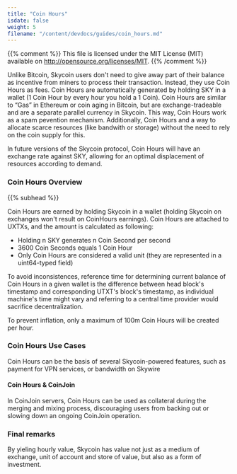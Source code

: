 ```yaml
---
title: "Coin Hours"
isdate: false
weight: 5
filename: "/content/devdocs/guides/coin_hours.md"
---
```

{{% comment %}}
This file is licensed under the MIT License (MIT) available on
http://opensource.org/licenses/MIT.
{{% /comment %}}

Unlike Bitcoin, Skycoin users don't need to give away part of their balance as incentive from miners to process their transaction. Instead, they use Coin Hours as fees. Coin Hours are automatically generated by holding SKY in a wallet (1 Coin Hour by every hour you hold a 1 Coin). Coin Hours are similar to “Gas” in Ethereum or coin aging in Bitcoin, but are exchange-tradeable and are a separate parallel currency in Skycoin. This way, Coin Hours work as a spam pevention mechanism. Additionally, Coin Hours and a way to allocate scarce resources (like bandwith or storage) without the need to rely on the coin supply for this.

In future versions of the Skycoin protocol, Coin Hours will have an exchange rate against SKY, allowing for an optimal displacement of resources according to demand.

### Coin Hours Overview
{{% subhead %}}

Coin Hours are earned by holding Skycoin in a wallet (holding Skycoin on exchanges won't result on CoinHours earnings). Coin Hours are attached to UXTXs, and the amount is calculated as following:

- Holding n SKY generates n Coin Second per second
- 3600 Coin Seconds equals 1 Coin Hour
- Only Coin Hours are considered a valid unit (they are represented in a uint64-typed field)

To avoid inconsistences, reference time for determining current balance of Coin Hours in a given wallet is the difference between head block's timestamp and corresponding UTXT's block's timestamp, as individual machine's time might vary and referring to a central time provider would sacrifice decentralization.

To prevent inflation, only a maximum of 100m Coin Hours will be created per hour.

### Coin Hours Use Cases

Coin Hours can be the basis of several Skycoin-powered features, such as payment for VPN services, or bandwidth on Skywire

#### Coin Hours & CoinJoin

In CoinJoin servers, Coin Hours can be used as collateral during the merging and mixing process, discouraging users from backing out or slowing down an ongoing CoinJoin operation.

### Final remarks

By yieling hourly value, Skycoin has value not just as a medium of exchange, unit of account and store of value, but also as a form of investment.

<!-- Q: Can Coin Hours play a role with CX/CXO analogous to ETH's gas with EVM? -->

<!-- Q: Some consulted materials say that each transaction will burn 50% of the accumulated Coin Hours in spent UXTX, but I can't find support for that in the code. Following @olemis' guideline, I give priority to the code -->